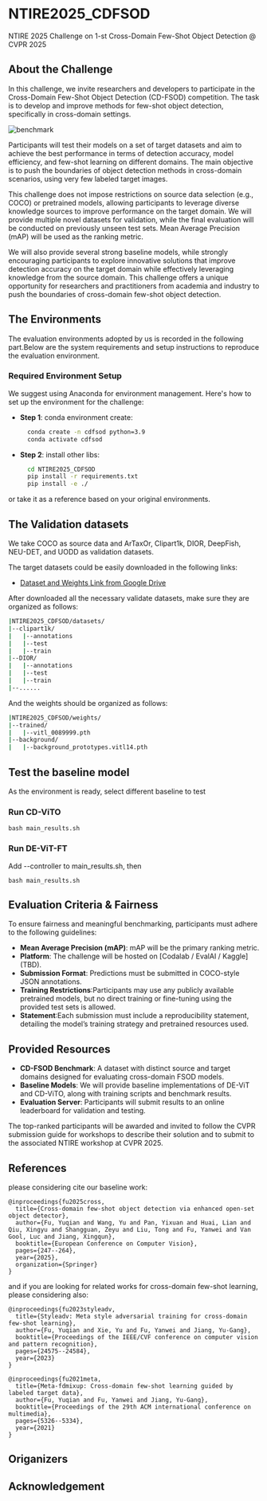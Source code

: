 # NTIRE2025_CDFSOD
NTIRE 2025 Challenge on 1-st Cross-Domain Few-Shot Object Detection @ CVPR 2025

## About the Challenge
In this challenge, we invite researchers and developers to participate in the Cross-Domain Few-Shot Object Detection (CD-FSOD) competition. The task is to develop and improve methods for few-shot object detection, specifically in cross-domain settings.

![benchmark](./image/benchmark.png)

Participants will test their models on a set of target datasets and aim to achieve the best performance in terms of detection accuracy, model efficiency, and few-shot learning on different domains. The main objective is to push the boundaries of object detection methods in cross-domain scenarios, using very few labeled target images.

This challenge does not impose restrictions on source data selection (e.g., COCO) or pretrained models, allowing participants to leverage diverse knowledge sources to improve performance on the target domain. We will provide multiple novel datasets for validation, while the final evaluation will be conducted on previously unseen test sets. Mean Average Precision (mAP) will be used as the ranking metric.

We will also provide several strong baseline models, while strongly encouraging participants to explore innovative solutions that improve detection accuracy on the target domain while effectively leveraging knowledge from the source domain. This challenge offers a unique opportunity for researchers and practitioners from academia and industry to push the boundaries of cross-domain few-shot object detection.

## The Environments
The evaluation environments adopted by us is recorded in the following part.Below are the system requirements and setup instructions to reproduce the evaluation environment.

### Required Environment Setup
We suggest using Anaconda for environment management. Here's how to set up the environment for the challenge:

- **Step 1**: conda environment create:
  ```bash
    conda create -n cdfsod python=3.9
    conda activate cdfsod
- **Step 2**: install other libs:
  ```bash
    cd NTIRE2025_CDFSOD
    pip install -r requirements.txt
    pip install -e ./
or take it as a reference based on your original environments.

## The Validation datasets
We take COCO as source data and ArTaxOr, Clipart1k, DIOR, DeepFish, NEU-DET, and UODD as validation datasets.

The target datasets could be easily downloaded in the following links: 
- [Dataset and Weights Link from Google Drive](https://drive.google.com/drive/folders/16SDv_V7RDjTKDk8uodL2ubyubYTMdd5q?usp=drive_link)

After downloaded all the necessary validate datasets, make sure they are organized as follows:
```bash
|NTIRE2025_CDFSOD/datasets/
|--clipart1k/
|   |--annotations
|   |--test
|   |--train
|--DIOR/
|   |--annotations
|   |--test
|   |--train
|--......
```
And the weights should be organized as follows:
```bash
|NTIRE2025_CDFSOD/weights/
|--trained/
|   |--vitl_0089999.pth
|--background/
|   |--background_prototypes.vitl14.pth
```

## Test the baseline model
As the environment is ready, select different baseline to test
### Run CD-ViTO
```
bash main_results.sh
```
### Run DE-ViT-FT
Add --controller to main_results.sh, then
```
bash main_results.sh
```

## Evaluation Criteria & Fairness
To ensure fairness and meaningful benchmarking, participants must adhere to the following guidelines:
- **Mean Average Precision (mAP)**: mAP will be the primary ranking metric.
- **Platform**: The challenge will be hosted on [Codalab / EvalAI / Kaggle] (TBD).
- **Submission Format**: Predictions must be submitted in COCO-style JSON annotations.
- **Training Restrictions**:Participants may use any publicly available pretrained models, but no direct training or fine-tuning using the provided test sets is allowed.
- **Statement**:Each submission must include a reproducibility statement, detailing the model’s training strategy and pretrained resources used.

## Provided Resources
- **CD-FSOD Benchmark**: A dataset with distinct source and target domains designed for evaluating cross-domain FSOD models.
- **Baseline Models**: We will provide baseline implementations of DE-ViT and CD-ViTO, along with training scripts and benchmark results.
- **Evaluation Server**: Participants will submit results to an online leaderboard for validation and testing.

The top-ranked participants will be awarded and invited to follow the CVPR submission guide for workshops to describe their solution and to submit to the associated NTIRE workshop at CVPR 2025.

## References
please considering cite our baseline work:
```
@inproceedings{fu2025cross,
  title={Cross-domain few-shot object detection via enhanced open-set object detector},
  author={Fu, Yuqian and Wang, Yu and Pan, Yixuan and Huai, Lian and Qiu, Xingyu and Shangguan, Zeyu and Liu, Tong and Fu, Yanwei and Van Gool, Luc and Jiang, Xingqun},
  booktitle={European Conference on Computer Vision},
  pages={247--264},
  year={2025},
  organization={Springer}
}
```

and if you are looking for related works for cross-domain few-shot learning, please considering also: 
```
@inproceedings{fu2023styleadv,
  title={Styleadv: Meta style adversarial training for cross-domain few-shot learning},
  author={Fu, Yuqian and Xie, Yu and Fu, Yanwei and Jiang, Yu-Gang},
  booktitle={Proceedings of the IEEE/CVF conference on computer vision and pattern recognition},
  pages={24575--24584},
  year={2023}
}

@inproceedings{fu2021meta,
  title={Meta-fdmixup: Cross-domain few-shot learning guided by labeled target data},
  author={Fu, Yuqian and Fu, Yanwei and Jiang, Yu-Gang},
  booktitle={Proceedings of the 29th ACM international conference on multimedia},
  pages={5326--5334},
  year={2021}
}

```
## Origanizers


## Acknowledgement
